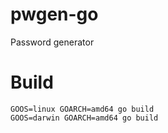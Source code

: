 # pwgen-go
Password generator

# Build

```
GOOS=linux GOARCH=amd64 go build
GOOS=darwin GOARCH=amd64 go build
```
